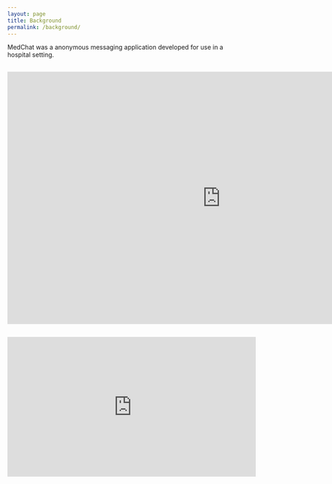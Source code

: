 ```yaml
---
layout: page
title: Background
permalink: /background/
---
```


MedChat was a anonymous messaging application developed for use in a hospital setting. 
<h2>
  <iframe src="https://docs.google.com/presentation/d/13m9Ynn1zyEA3-_4F8fEg8e7JujaMdgckUA0sdRinp_w/embed?start=false&loop=false&delayms=60000" frameborder="0" width="960" height="569" allowfullscreen="true" mozallowfullscreen="true" webkitallowfullscreen="true"></iframe>
</h2>
<h2>
  <iframe width="560" height="315" src="https://www.youtube.com/embed/0mCaUX9RoXc" frameborder="0" allowfullscreen></iframe>
</h2>


